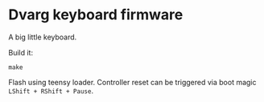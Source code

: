 # Dvarg keyboard firmware

A big little keyboard.

Build it:

    make

Flash using teensy loader. Controller reset can be triggered via boot magic
`LShift + RShift + Pause`.

